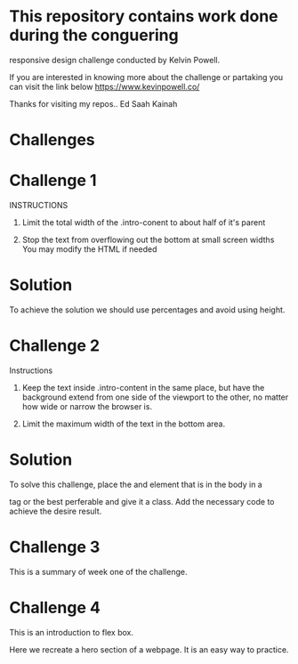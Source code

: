 # This repository contains work done during the conguering 
responsive design challenge conducted by Kelvin Powell. 

If you are interested in knowing more about the challenge 
or partaking you can visit the link below
https://www.kevinpowell.co/

Thanks for visiting my repos..
Ed Saah Kainah

# Challenges

# Challenge 1
INSTRUCTIONS

 1) Limit the total width of the .intro-conent to about half of it's parent
 
 2) Stop the text from overflowing out the bottom at small screen widths You may modify the HTML if needed

 # Solution
 To achieve the solution we should use percentages and avoid using height. 

# Challenge 2
Instructions

 1) Keep the text inside .intro-content in the same place, but have the background
    extend from one side of the viewport to the other, no matter how wide or narrow the browser is.
 
 2) Limit the maximum width of the text in the
    bottom area.

# Solution
To solve this challenge, place the <heading> and <paragraph> element that is in the body in a <div> tag or the best perferable and give it a class. 
Add the necessary code to achieve the desire result.

# Challenge 3 
This is a summary of week one of the challenge. 

# Challenge 4
This is an introduction to flex box. 

Here we recreate a hero section of a webpage. It is an easy way to practice. 